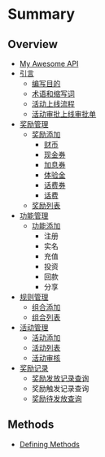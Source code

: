# Summary

## Overview

* [My Awesome API](README.md)
* [引言](yin-yan.md)
  * [编写目的](yin-yan/a.md)
  * [术语和缩写词](yin-yan/zhu-yu-he-suo-xie-ci.md)
  * [活动上线流程](yin-yan/huo-dong-liu-cheng.md)
  * [活动审批上线审批单](yin-yan/huo-dong-shen-pi-shang-xian-shen-pi-dan.md)
* [奖励管理](jiang-li-guan-li.md)
  * [奖励添加](jiang-li-guan-li/jiang-li-tian-jia.md)
    * [财币](jiang-li-guan-li/cai-bi.md)
    * [现金券](jiang-li-guan-li/xian-jin-quan.md)
    * [加息券](jiang-li-guan-li/xian-jin-quan/jia-xi-quan.md)
    * [体验金](jiang-li-guan-li/ti-yan-jin.md)
    * [话费券](jiang-li-guan-li/hua-fei-quan.md)
    * [话费](jiang-li-guan-li/hua-fei.md)
  * [奖励列表](jiang-li-guan-li/jiang-li-lie-biao.md)
* [功能管理](gong-neng-guan-li.md)
  * [功能添加](gong-neng-guan-li/gong-neng-tian-jia.md)
    * 注册
    * 实名
    * 充值
    * 投资
    * 回款
    * 分享
* [规则管理](gui-ze-guan-li.md)
  * [组合添加](gui-ze-guan-li/zu-he.md)
  * [组合列表](gui-ze-guan-li/zu-he-lie-biao.md)
* [活动管理](huo-dong-guan-li.md)
  * [活动添加](huo-dong-guan-li/huo-dong-tian-jia.md)
  * [活动列表](huo-dong-guan-li/huo-dong-lie-biao.md)
  * [活动审核](huo-dong-guan-li/huo-dong-shen-he.md)
* [奖励记录](jiang-li-ji-lu.md)
  * [奖励发放记录查询](jiang-li-ji-lu/jiang-li-fa-fang-ji-lu-cha-xun.md)
  * 奖励触发记录查询
  * [奖励待发放查询](jiang-li-ji-lu/jiang-li-dai-fa-fang-cha-xun.md)

## Methods

* [Defining Methods](methods.md)

